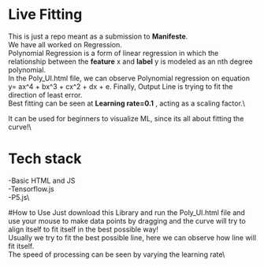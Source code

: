 # Live Fitting
This is just a repo meant as a submission to **Manifeste**.\
We have all worked on Regression.\
Polynomial Regression is a form of linear regression in which the relationship between the **feature** x and **label** y is modeled as an nth degree polynomial.\
In the Poly_UI.html file, we can observe Polynomial regression on equation y= ax^4 + bx^3 + cx^2 + dx + e. Finally, Output Line is trying to fit the direction of least error.\
Best fitting can be seen at **Learning rate=0.1** , acting as a scaling factor.\

It can be used for beginners to visualize ML, since its all about fitting the curve!\ 

# Tech stack 
-Basic HTML and JS\
-Tensorflow.js\
-P5.js\

#How to Use
Just download this Library and run the Poly_UI.html file and use your mouse to make data points by dragging and the curve will try to align itself to fit itself in the best possible way!\
Usually we try to fit the best possible line, here we can observe how line will fit itself.\
The speed of processing can be seen by varying the learning rate\
